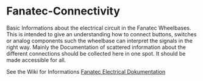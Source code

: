 # Fanatec-Connectivity

Basic Informations about the electrical circuit in the Fanatec Wheelbases. This is intended to give an understanding how to connect buttons, 
switches or analog components such the wheelbase can interpret the signals in the right way. Mainly the Documentation of scattered information about 
the different connections should be collected here in one spot. It should be made accessible for all.

See the Wiki for Informations
[Fanatec Electrical Dokumentation](https://github.com/FendtXerion3800/Fanatec-Connectivity/wiki/Electrical-Connectivity)
